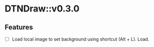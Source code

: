 # DTNDraw::v0.3.0

## Features
- [ ] Load local image to set background using shortcut (Alt + L). Load.
